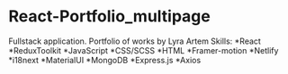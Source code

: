 # React-Portfolio_multipage
Fullstack application. Portfolio of works by Lyra Artem
Skills: 
*React
*ReduxToolkit
*JavaScript
*CSS/SCSS
*HTML
*Framer-motion
*Netlify
*i18next
*MaterialUI
*MongoDB
*Express.js
*Axios
